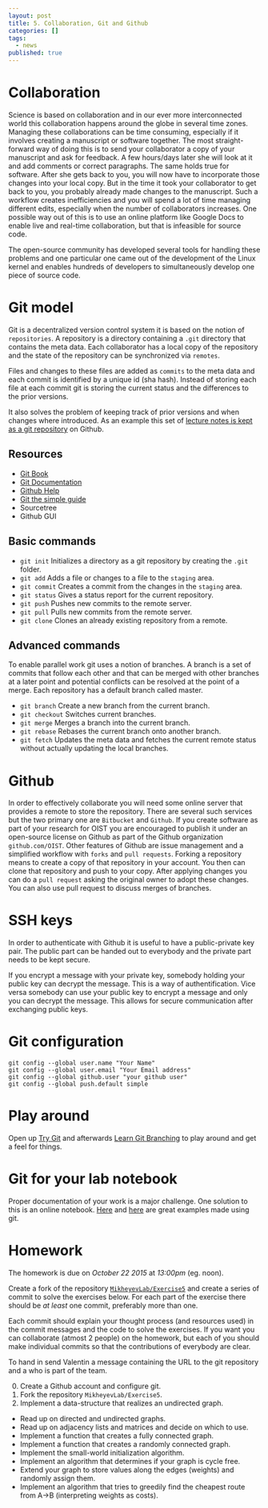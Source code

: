 ```yaml
---
layout: post
title: 5. Collaboration, Git and Github
categories: []
tags:
  - news
published: true
---
```


# Collaboration
Science is based on collaboration and in our ever more interconnected world this collaboration happens around the globe in several time zones. Managing these collaborations can be time consuming, especially if it involves creating a manuscript or software together. The most straight-forward way of doing this is to send your collaborator a copy of your manuscript and ask for feedback. A few hours/days later she will look at it and add comments or correct paragraphs. The same holds true for software. After she gets back to you, you will now have to incorporate those changes into your local copy. But in the time it took your collaborator to get back to you, you probably already made changes to the manuscript.
Such a workflow creates inefficiencies and you will spend a lot of time managing different edits, especially when the number of collaborators increases.
One possible way out of this is to use an online platform like Google Docs to enable live and real-time collaboration, but that is infeasible for source code.

The open-source community has developed several tools for handling these problems and one particular one came out of the development of the Linux kernel and enables hundreds of developers to simultaneously develop one piece of source code.

# Git model
Git is a decentralized version control system it is based on the notion of `repositories`. A repository is a directory containing a `.git` directory that contains the meta data. Each collaborator has a local copy of the repository and the state of the repository can be synchronized via `remotes`.

Files and changes to these files are added as `commits` to the meta data and each commit is identified by a unique id (sha hash). Instead of storing each file at each commit git is storing the current status and the differences to the prior versions.

It also solves the problem of keeping track of prior versions and when changes where introduced. As an example this set of [lecture notes is kept as a git repository](https://github.com/MikheyevLab/Computing-Fall-2015/tree/gh-pages) on Github.

## Resources
 - [Git Book](https://git-scm.com/book/en/v2)
 - [Git Documentation](https://git-scm.com/documentation)
 - [Github Help](https://help.github.com/)
 - [Git the simple guide](http://rogerdudler.github.io/git-guide/)
 - Sourcetree
 - Github GUI

## Basic commands
- `git init` Initializes a directory as a git repository by creating the `.git` folder.
- `git add` Adds a file or changes to a file to the `staging` area.
- `git commit` Creates a commit from the changes in the `staging` area.
- `git status` Gives a status report for the current repository.
- `git push` Pushes new commits to the remote server.
- `git pull` Pulls new commits from the remote server.
- `git clone` Clones an already existing repository from a remote.

## Advanced commands
To enable parallel work git uses a notion of branches. A branch is a set of commits that follow each other and that can be merged with other branches at a later point and potential conflicts can be resolved at the point of a merge. Each repository has a default branch called master.

- `git branch` Create a new branch from the current branch.
- `git checkout` Switches current branches.
- `git merge` Merges a branch into the current branch.
- `git rebase` Rebases the current branch onto another branch.
- `git fetch` Updates the meta data and fetches the current remote status without actually updating the local branches.

# Github
In order to effectively collaborate you will need some online server that provides a remote to store the repository. There are several such services but the two primary one are `Bitbucket` and `Github`. If you create software as part of your research for OIST you are encouraged to publish it under an open-source license on Github as part of the Github organization `github.com/OIST`.
Other features of Github are issue management and a simplified workflow with `forks` and `pull requests`. Forking a repository means to create a copy of that repository in your account. You then can clone that repository and push to your copy. After applying changes you can do a `pull request` asking the original owner to adopt these changes. You can also use pull request to discuss merges of branches.

# SSH keys
In order to authenticate with Github it is useful to have a public-private key pair. The public part can be handed out to everybody and the private part needs to be kept secure.

If you encrypt a message with your private key, somebody holding your public key can decrypt the message. This is a way of authentification.
Vice versa somebody can use your public key to encrypt a message and only you can decrypt the message. This allows for secure communication after exchanging public keys.

# Git configuration

```
git config --global user.name "Your Name"
git config --global user.email "Your Email address"
git config --global github.user "your github user"
git config --global push.default simple
```

# Play around
Open up [Try Git](https://try.github.io/levels/1/challenges/1) and afterwards [Learn Git Branching](http://pcottle.github.io/learnGitBranching/) to play around and get a feel for things.

# Git for your lab notebook
Proper documentation of your work is a major challenge. One solution to this is an online notebook. [Here](http://www.carlboettiger.info/2012/09/28/Welcome-to-my-lab-notebook.html) and [here](http://notebook.madsenlab.org/labnotebook.html) are great examples made using git.

# Homework
The homework is due on *October 22 2015* at *13:00pm* (eg. noon).

Create a fork of the repository [`MikheyevLab/Exercise5`](https://github.com/MikheyevLab/Exercise5) and create a series of commit to solve the exercises below. For each part of the exercise there should be *at least* one commit, preferably more than one.

Each commit should explain your thought process (and resources used) in the commit messages and the code to solve the exercises. If you want you can collaborate (atmost 2 people) on the homework, but each of you should make individual commits so that the contributions of everybody are clear.

To hand in send Valentin a message containing the URL to the git repository and a who is part of the team.

0. Create a Github account and configure git.
1. Fork the repository `MikheyevLab/Exercise5`.
2. Implement a data-structure that realizes an undirected graph.
  - Read up on directed and undirected graphs.
  - Read up on adjacency lists and matrices and decide on which to use.
  - Implement a function that creates a fully connected graph.
  - Implement a function that creates a randomly connected graph.
  - Implement the small-world initialization algorithm.
  - Implement an algorithm that determines if your graph is cycle free.
  - Extend your graph to store values along the edges (weights) and randomly assign them.
  - Implement an algorithm that tries to greedily find the cheapest route from A->B (interpreting weights as costs).
